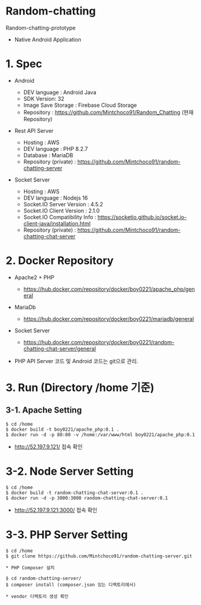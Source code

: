 # Random-chatting
Random-chatting-prototype
- Native Android Application


# 1. Spec

 - Android
 
   - DEV language : Android Java
   - SDK Version: 32
   - Image Save Storage : Firebase Cloud Storage
   - Repository : https://github.com/Mintchoco91/Random_Chatting (현재 Repository)

 - Rest API Server
 
   - Hosting : AWS
   - DEV language : PHP 8.2.7
   - Database : MariaDB
   - Repository (private) : https://github.com/Mintchoco91/random-chatting-server

 - Socket Server 
 
   - Hosting : AWS
   - DEV language : Nodejs 16
   - Socket.IO Server Version : 4.5.2
   - Socket.IO Client Version : 2.1.0
   - Socket.IO Compatibility Info : https://socketio.github.io/socket.io-client-java/installation.html
   - Repository (private) : https://github.com/Mintchoco91/random-chatting-chat-server

# 2. Docker Repository

- Apache2 + PHP 
  - https://hub.docker.com/repository/docker/boy0221/apache_php/general
  
- MariaDb
  - https://hub.docker.com/repository/docker/boy0221/mariadb/general
  
- Socket Server 
  - https://hub.docker.com/repository/docker/boy0221/random-chatting-chat-server/general
 
- PHP API Server 코드 및 Android 코드는 git으로 관리. 


# 3. Run (Directory /home 기준)

 ## 3-1. Apache Setting
    $ cd /home
    $ docker build -t boy0221/apache_php:0.1 .
    $ docker run -d -p 80:80 -v /home:/var/www/html boy0221/apache_php:0.1

* http://52.197.9.121/ 접속 확인
#
   
 # 3-2. Node Server Setting
    $ cd /home
    $ docker build -t random-chatting-chat-server:0.1 .
    $ docker run -d -p 3000:3000 random-chatting-chat-server:0.1
* http://52.197.9.121:3000/ 접속 확인

    
 # 3-3. PHP Server Setting
    $ cd /home
    $ git clone https://github.com/Mintchoco91/random-chatting-server.git
    
    * PHP Composer 설치
    
    $ cd random-chatting-server/
    $ composer install (composer.json 있는 디렉토리에서)
    
    * vendor 디렉토리 생성 확인

